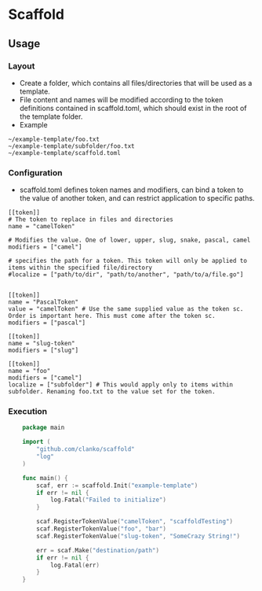 # Scaffold

## Usage

### Layout
- Create a folder, which contains all files/directories that will be used as a template.
- File content and names will be modified according to the token definitions contained in scaffold.toml, which should exist in the root of the template folder.
- Example
```
~/example-template/foo.txt
~/example-template/subfolder/foo.txt
~/example-template/scaffold.toml
```

### Configuration
- scaffold.toml defines token names and modifiers, can bind a token to the value of another token, and can restrict application to specific paths.
```
[[token]]
# The token to replace in files and directories
name = "camelToken"

# Modifies the value. One of lower, upper, slug, snake, pascal, camel
modifiers = ["camel"]

# specifies the path for a token. This token will only be applied to items within the specified file/directory
#localize = ["path/to/dir", "path/to/another", "path/to/a/file.go"]


[[token]]
name = "PascalToken"
value = "camelToken" # Use the same supplied value as the token sc. Order is important here. This must come after the token sc.
modifiers = ["pascal"]

[[token]]
name = "slug-token"
modifiers = ["slug"]

[[token]]
name = "foo"
modifiers = ["camel"]
localize = ["subfolder"] # This would apply only to items within subfolder. Renaming foo.txt to the value set for the token.
```

### Execution

```go
    package main

    import (
        "github.com/clanko/scaffold"
        "log"
    )

    func main() {
		scaf, err := scaffold.Init("example-template")
		if err != nil {
			log.Fatal("Failed to initialize")
		}

		scaf.RegisterTokenValue("camelToken", "scaffoldTesting")
		scaf.RegisterTokenValue("foo", "bar")
		scaf.RegisterTokenValue("slug-token", "SomeCrazy String!")

		err = scaf.Make("destination/path")
		if err != nil {
			log.Fatal(err)
		}
    }
```